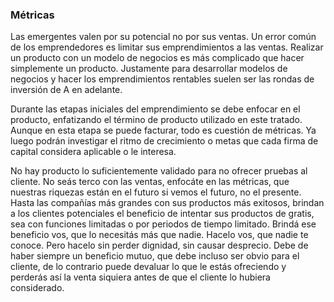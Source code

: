 ### Métricas

Las emergentes valen por su potencial no por sus ventas. Un error común de los emprendedores es limitar sus emprendimientos a las ventas. Realizar un producto con un modelo de negocios es más complicado que hacer simplemente un producto. Justamente para desarrollar modelos de negocios y hacer los emprendimientos rentables suelen ser las rondas de inversión de A en adelante.

Durante las etapas iniciales del emprendimiento se debe enfocar en el producto, enfatizando el término de producto utilizado en este tratado. Aunque en esta etapa se puede facturar, todo es cuestión de métricas. Ya luego podrán investigar el ritmo de crecimiento o metas que cada firma de capital considera aplicable o le interesa.

No hay producto lo suficientemente validado para no ofrecer pruebas al cliente. No seás terco con las ventas, enfocáte en las métricas, que nuestras riquezas están en el futuro si vemos el futuro, no el presente. Hasta las compañías más grandes con sus productos más exitosos, brindan a los clientes potenciales el beneficio de intentar sus productos de gratis, sea con funciones limitadas o por periodos de tiempo limitado. Brindá ese beneficio vos, que lo necesitás más que nadie. Hacelo vos, que nadie te conoce. Pero hacelo sin perder dignidad, sin causar desprecio. Debe de haber siempre un beneficio mutuo, que debe incluso ser obvio para el cliente, de lo contrario puede devaluar lo que le estás ofreciendo y perderás así la venta siquiera antes de que el cliente lo hubiera considerado.

